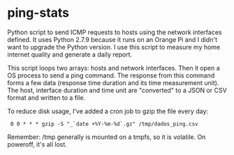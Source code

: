 # ping-stats

Python script to send ICMP requests to hosts using the network interfaces defined.
It uses Python 2.7.9 because it runs on an Orange Pi and I didn't want to upgrade the Python version.
I use this script to measure my home internet quality and generate a daily report.

This script loops two arrays: hosts and network interfaces. Then it open a OS process to send a ping command.
The response from this command forms a few data (response time duration and its time measurement unit).
The host, interface duration and time unit are "converted" to a JSON or CSV format and written to a file.

To reduce disk usage, I've added a cron job to gzip the file every day:
```
 0 0 * * * gzip -S "_`date +%Y-%m-%d`.gz" /tmp/dados_ping.csv
```

Remember: /tmp generally is mounted on a tmpfs, so it is volatile. On poweroff, it's all lost.

